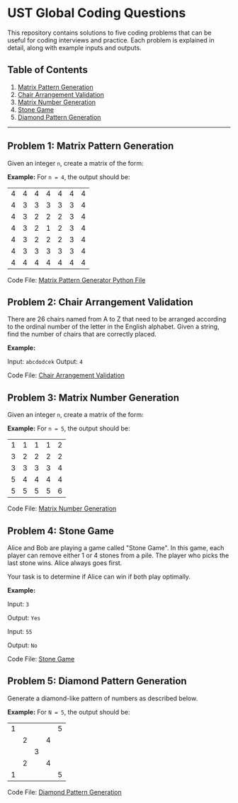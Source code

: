 # UST Global Coding Questions

This repository contains solutions to five coding problems that can be useful for coding interviews and practice. Each problem is explained in detail, along with example inputs and outputs.

## Table of Contents

1. [Matrix Pattern Generation](#problem-1-matrix-pattern-generation)
2. [Chair Arrangement Validation](#problem-2-chair-arrangement-validation)
3. [Matrix Number Generation](#problem-3-matrix-number-generation)
4. [Stone Game](#problem-4-stone-game)
5. [Diamond Pattern Generation](#problem-5-diamond-pattern-generation)

---

## Problem 1: Matrix Pattern Generation

Given an integer `n`, create a matrix of the form:

**Example:**
For `n = 4`, the output should be:

|   |   |   |   |   |   |   |
|---|---|---|---|---|---|---|
| 4 | 4 | 4 | 4 | 4 | 4 | 4 |
| 4 | 3 | 3 | 3 | 3 | 3 | 4 |
| 4 | 3 | 2 | 2 | 2 | 3 | 4 |
| 4 | 3 | 2 | 1 | 2 | 3 | 4 |
| 4 | 3 | 2 | 2 | 2 | 3 | 4 |
| 4 | 3 | 3 | 3 | 3 | 3 | 4 |
| 4 | 4 | 4 | 4 | 4 | 4 | 4 |

Code File: [Matrix Pattern Generator Python File](./Question%201.py)

## Problem 2: Chair Arrangement Validation

There are 26 chairs named from A to Z that need to be arranged according to the ordinal number of the letter in the English alphabet. Given a string, find the number of chairs that are correctly placed.

**Example:**

Input: `abcdodcek`
Output: `4`

Code File: [Chair Arrangement Validation](./Question%202.py)

## Problem 3: Matrix Number Generation

Given an integer `n`, create a matrix of the form:

**Example:**
For `n = 5`, the output should be:

|   |   |   |   |   |
|---|---|---|---|---|
| 1 | 1 | 1 | 1 | 2 |
| 3 | 2 | 2 | 2 | 2 |
| 3 | 3 | 3 | 3 | 4 |
| 5 | 4 | 4 | 4 | 4 |
| 5 | 5 | 5 | 5 | 6 |

Code File: [Matrix Number Generation](./Question%203.py)

## Problem 4: Stone Game

Alice and Bob are playing a game called "Stone Game". In this game, each player can remove either 1 or 4 stones from a pile. The player who picks the last stone wins. Alice always goes first.

Your task is to determine if Alice can win if both play optimally.

**Example:**

Input: `3`

Output: `Yes`

Input: `55`

Output: `No`

Code File: [Stone Game](./Question%204.py)

## Problem 5: Diamond Pattern Generation

Generate a diamond-like pattern of numbers as described below.

**Example:**
For `N = 5`, the output should be:

|   |   |   |   |   |
|---|---|---|---|---|
| 1 |   |   |   | 5 |
|   | 2 |   | 4 |   |
|   |   | 3 |   |   |
|   | 2 |   | 4 |   |
| 1 |   |   |   | 5 |

Code File: [Diamond Pattern Generation](./Question%205.py)
